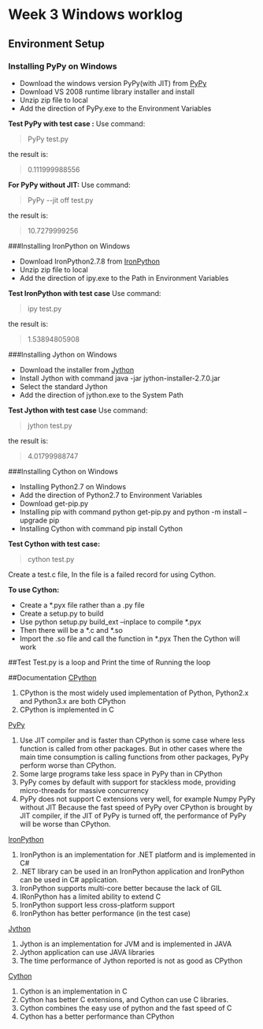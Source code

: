 # Week 3 Windows worklog
## Environment Setup
### Installing PyPy on Windows
-	Download the windows version PyPy(with JIT) from [PyPy](https://PyPy.org/download.html)
-	Download VS 2008 runtime library installer and install
-	Unzip zip file to local
-	Add the direction of PyPy.exe to the Environment Variables

**Test PyPy with test case :**
Use command:
>PyPy test.py

the result is:
>0.111999988556

**For PyPy without JIT:**
Use command: 
>PyPy --jit off test.py

the result is:
>10.7279999256

###Installing IronPython on Windows
-	Download IronPython2.7.8 from [IronPython](http://ironpython.net/)
-	Unzip zip file to local
-	Add the direction of ipy.exe to the Path in Environment Variables

**Test IronPython with test case**
Use command:
>ipy test.py

the result is:
>1.53894805908

###Installing Jython on Windows
-	Download the installer from [Jython](http://www.jython.org/downloads.html)
-	Install Jython with command java -jar jython-installer-2.7.0.jar
-	Select the standard Jython
-	Add the direction of jython.exe to the System Path

**Test Jython with test case**
Use command:
>jython test.py

the result is:
>4.01799988747

###Installing Cython on Windows
-	Installing Python2.7 on Windows
-	Add the direction of Python2.7 to Environment Variables
-	Download get-pip.py
-	Installing pip with command python get-pip.py and python -m install –upgrade pip
-	Installing Cython with command pip install Cython

**Test Cython with test case:**
>cython test.py

Create a test.c file, In the file is a failed record for using Cython.

**To use Cython:**
-	Create a *.pyx file rather than a .py file
-	Create a setup.py to build
-	Use python setup.py build_ext –inplace to compile *.pyx
-	Then there will be a *.c and *.so
-	Import the .so file and call the function in *.pyx
Then the Cython will work

##Test
Test.py is a loop and Print the time of Running the loop

##Documentation
[CPython](https://docs.python.org/2/)
1.	CPython is the most widely used implementation of Python, Python2.x and Python3.x are both CPython
2.	CPython is implemented in C

[PyPy](http://doc.PyPy.org/en/latest/index.html)
1.	Use JIT compiler and is faster than CPython is some case where less function is called from other packages. But in other cases where the main time consumption is calling functions from other packages, PyPy perform worse than CPython.
2.	Some large programs take less space in PyPy than in CPython
3.	PyPy comes by default with support for stackless mode, providing micro-threads for massive concurrency
4.	PyPy does not support C extensions very well, for example Numpy
PyPy without JIT
Because the fast speed of PyPy over CPython is brought by JIT compiler, if the JIT of PyPy is turned off, the performance of PyPy will be worse than CPython.

[IronPython](https://docs.python.org/2.7/)
1.	IronPython is an implementation for .NET platform and is implemented in C#
2.	.NET library can be used in an IronPython application and IronPython can be used in C# application.
3.	IronPython supports multi-core better because the lack of GIL
4.	IRonPython has a limited ability to extend C
5.	IronPython support less cross-platform support
6.	IronPython has better performance (in the test case)

[Jython](http://www.jython.org/docs/index.html)
1.	Jython is an implementation for JVM and is implemented in JAVA
2.	Jython application can use JAVA libraries
3.	The time performance of Jython reported is not as good as CPython

[Cython](https://cython.readthedocs.io/en/latest/)
1.	Cython is an implementation in C
2.	Cython has better C extensions, and Cython can use C libraries.
3.	Cython combines the easy use of python and the fast speed of C
4.	Cython has a better performance than CPython